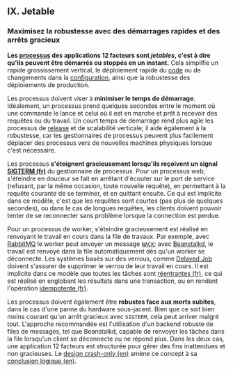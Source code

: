 ## IX. Jetable
### Maximisez la robustesse avec des démarrages rapides et des arrêts gracieux

**Les [processus](./processes) des applications 12 facteurs sont *jetables*, c'est à dire qu'ils peuvent être démarrés ou stoppés en un instant.** Cela simplifie un rapide grossissement vertical, le déploiement rapide du [code](./codebase) ou de changements dans la [configuration](./config), ainsi que la robustesse des déploiements de production.

Les processus doivent viser à **minimiser le temps de démarrage**. Idéalement, un processus prend quelques secondes entre le moment où une commande le lance et celui où il est en marche et prêt à recevoir des requêtes ou du travail. Un court temps de démarrage rend plus agile les processus de [release](./build-release-run) et de scalabilité verticale; il aide également à la robustesse, car les gestionnaires de processus peuvent plus facilement déplacer des processus vers de nouvelles machines physiques lorsque c'est nécessaire.

Les processus **s'éteignent gracieusement lorsqu'ils reçoivent un signal [SIGTERM (fr)](https://fr.wikipedia.org/wiki/SIGTERM)** du gestionnaire de processus. Pour un processus web, s'éteindre en douceur se fait en arrêtant d'écouter sur le port de service (refusant, par la même occasion, toute nouvelle requête), en permettant à la requête courante de se terminer, et en quittant ensuite. Ce qui est implicite dans ce modèle, c'est que les requêtes sont courtes (pas plus de quelques secondes), ou dans le cas de longues requêtes, les clients doivent pouvoir tenter de se reconnecter sans problème lorsque la connection est perdue.

Pour un processus de worker, s'éteindre gracieusement est réalisé en renvoyant le travail en cours dans la file de travaux. Par exemple, avec [RabbitMQ](http://www.rabbitmq.com/) le worker peut envoyer un message [`NACK`](http://www.rabbitmq.com/amqp-0-9-1-quickref.html#basic.nack); avec [Beanstalkd](http://kr.github.com/beanstalkd/), le travail est renvoyé dans la file automatiquement dès qu'un worker se déconnecte. Les systèmes basés sur des verrous, comme [Delayed Job](https://github.com/collectiveidea/delayed_job#readme) doivent s'assurer de supprimer le verrou de leur travail en cours. Il est implicite dans ce modèle que toutes les tâches sont [réentrantes (fr)](http://fr.wikipedia.org/wiki/R%C3%A9entrance), ce qui est réalisé en englobant les résultats dans une transaction, ou en rendant l'opération [idempotente (fr)](http://fr.wikipedia.org/wiki/Idempotence).

Les processus doivent également être **robustes face aux morts subites**, dans le cas d'une panne du hardware sous-jacent. Bien que ce soit bien moins courant qu'un arrêt gracieux avec `SIGTERM`, cela peut arriver malgré tout. L'approche recommandée est l'utilisation d'un backend robuste de files de messages, tel que Beanstalkd, capable de renvoyer les tâches dans la file lorsqu'un client se déconnecte ou ne répond plus. Dans les deux cas, une application 12 facteurs est structurée pour gérer des fins inattendues et non gracieuses. Le [design crash-only (en)](http://lwn.net/Articles/191059/) amène ce concept à sa [conclusion logique (en)](http://docs.couchdb.org/en/latest/intro/overview.html).


